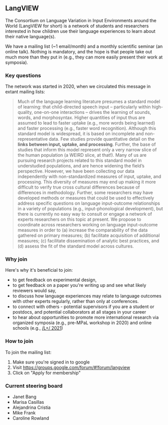 ## LangVIEW

The Consortium on Language Variation in Input Environments around the World (LangVIEW for short) is a network of students and researchers interested in how children use their language experiences to learn about their native language(s). 

We have a mailing list (~1 email/month) and a monthly scientific seminar (an online talk). Nothing is mandatory, and the hope is that people take out much more than they put in (e.g., they can more easily present their work at symposia).

### Key questions

The network was started in 2020, when we circulated this message in extant mailing lists:

> Much of the language learning literature presumes a standard model of learning: that child-directed speech input – particularly within high-quality, one-on-one interactions – drives the learning of sounds, words, and morphosyntax. Higher quantities of input thus are assumed to lead to faster uptake (e.g., more words being learned) and faster processing (e.g., faster word recognition). Although this standard model is widespread, it is based on incomplete and non-representative data. Few studies provide quantitative detail on the **links between input, uptake, and processing**. Further, the base of studies that inform this model represent only a very narrow slice of the human population (a WEIRD slice, at that!). 
Many of us are pursuing research projects related to this standard model in understudied populations, and are hence widening the field’s perspective. However, we have been collecting our data independently with non-standardized measures of input, uptake, and processing. This diversity of measures may end up making it more difficult to verify true cross cultural differences because of differences in methodology. Further, some researchers may have developed methods or measures that could be used to effectively address specific questions on language input-outcome relationships in a variety of populations (e.g., input-phonological development), but there is currently no easy way to consult or engage a network of experts researchers on this topic at present.
We propose to coordinate across researchers working on language input-outcome measures in order to (a) increase the comparability of the data gathered on primary measures; (b) facilitate acquisition of additional measures; (c) facilitate dissemination of analytic best practices, and (d) assess the fit of the standard model across cultures.

### Why join

Here's why it's beneficial to join:
- to get feedback on experimental design, 
- to get feedback on a paper you're writing up and see what likely reviewers would say, 
- to discuss how language experiences may relate to language outcomes with other experts regularly, rather than only at conferences.
- to connect with others - potential supervisors if you are a student or postdocs, and potential collaborators at all stages in your career
- to hear about opportunities to promote more international research via organized symposia (e.g., pre-MPaL workshop in 2020) and online schools (e.g., [/L+/ 2021](https://www.dpss.unipd.it/summer-school-2021/home))

### How to join

To join the mailing list:
1. Make sure you're signed in to google
2. Visit https://groups.google.com/forum/#!forum/langview
3. Click on "Apply for membership"


### Current steering board
- Janet Bang
- Marisa Casillas
- Alejandrina Cristia
- Mike Frank
- Caroline Rowland
